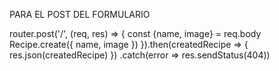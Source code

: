 PARA EL POST DEL FORMULARIO

router.post('/', (req, res) => {
    const {name, image} = req.body
    Recipe.create({
        name,
        image
    })
}).then(createdRecipe => {
    res.json(createdRecipe)
})
.catch(error => res.sendStatus(404))
